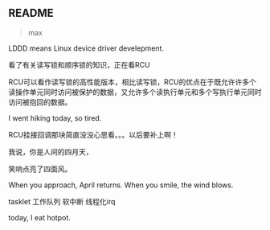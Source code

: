 ## README

>max

LDDD means Linux device driver develepment.

看了有关读写锁和顺序锁的知识，正在看RCU

RCU可以看作读写锁的高性能版本，相比读写锁，RCU的优点在于既允许许多个读操作单元同时访问被保护的数据，又允许多个读执行单元和多个写执行单元同时访问被抱回的数据。

I went hiking today, so tired.

RCU挂接回调那块简直没没心思看。。。以后要补上啊！

我说，你是人间的四月天，

笑响点亮了四面风。

When you approach, April returns.
When you smile, the wind blows.

tasklet 工作队列 软中断 线程化irq

today, I eat hotpot.
